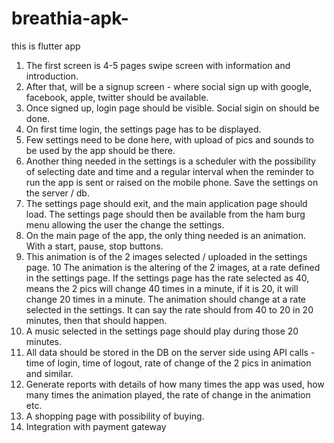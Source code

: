 # breathia-apk-
this is flutter app 


1. The first screen is 4-5 pages swipe screen with information and introduction.
2. After that, will be a signup screen - where social sign up with google, facebook, apple, twitter should be available.
3. Once signed up, login page should be visible. Social sigin on should be done.
4. On first time login, the settings page has to be displayed.
5. Few settings need to be done here, with upload of pics and sounds to be used by the app should be there.
6. Another thing needed in the settings is a scheduler with the possibility of selecting date and time and a regular interval when the reminder to run the app is sent or raised on the mobile phone. Save the settings on the server / db.
7. The settings page should exit, and the main application page should load. The settings page should then be available from the ham burg menu allowing the user the change the settings.
8. On the main page of the app, the only thing needed is an animation. With a start, pause, stop buttons.
9. This animation is of the 2 images selected / uploaded in the settings page.
10 The animation is the altering of the 2 images, at a rate defined in the settings page. If the settings page has the rate selected as 40, means the 2 pics will change 40 times in a minute, if it is 20, it will change 20 times in a minute. The animation should change at a rate selected in the settings. It can say the rate should from 40 to 20 in 20 minutes, then that should happen.
11. A music selected in the settings page should play during those 20 minutes.
12. All data should be stored in the DB on the server side using API calls - time of login, time of logout, rate of change of the 2 pics in animation and similar.
13. Generate reports with details of how many times the app was used, how many times the animation played, the rate of change in the animation etc.
14. A shopping page with possibility of buying.
15. Integration with payment gateway
